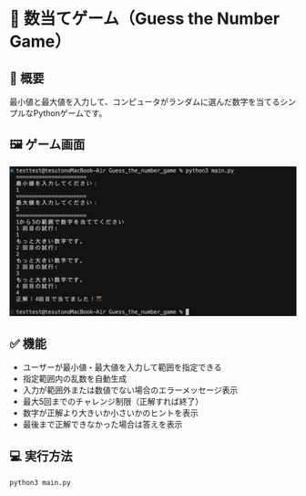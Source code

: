 # 🎯 数当てゲーム（Guess the Number Game）

## 📝 概要

最小値と最大値を入力して、コンピュータがランダムに選んだ数字を当てるシンプルなPythonゲームです。

## 🖼️ ゲーム画面

![数当てゲーム画像](images/screenshot_game_20250724.png)

## ✅ 機能

- ユーザーが最小値・最大値を入力して範囲を指定できる
- 指定範囲内の乱数を自動生成
- 入力が範囲外または数値でない場合のエラーメッセージ表示
- 最大5回までのチャレンジ制限（正解すれば終了）
- 数字が正解より大きいか小さいかのヒントを表示
- 最後まで正解できなかった場合は答えを表示

## 💻 実行方法

```bash
python3 main.py
